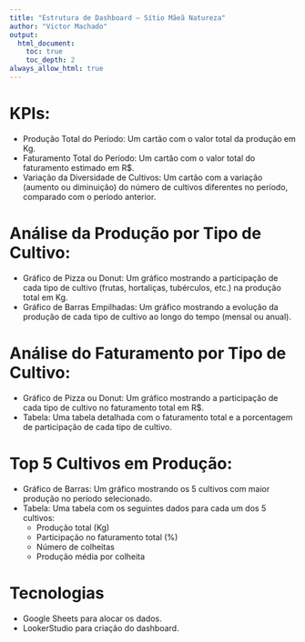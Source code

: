 ```yaml
---
title: "Estrutura de Dashboard – Sítio Mãeã Natureza"
author: "Victor Machado"
output:
  html_document:
    toc: true
    toc_depth: 2
always_allow_html: true
---  
```

  


# KPIs:  
  
* Produção Total do Período: Um cartão com o valor total da produção em Kg.  
* Faturamento Total do Período: Um cartão com o valor total do faturamento estimado em R$.  
* Variação da Diversidade de Cultivos: Um cartão com a variação (aumento ou diminuição) do número de cultivos diferentes no período, comparado com o período anterior.  
  
# Análise da Produção por Tipo de Cultivo:  
  
* Gráfico de Pizza ou Donut: Um gráfico mostrando a participação de cada tipo de cultivo (frutas, hortaliças, tubérculos, etc.) na produção total em Kg.  
* Gráfico de Barras Empilhadas: Um gráfico mostrando a evolução da produção de cada tipo de cultivo ao longo do tempo (mensal ou anual).  
  
# Análise do Faturamento por Tipo de Cultivo:  
  
* Gráfico de Pizza ou Donut: Um gráfico mostrando a participação de cada tipo de cultivo no faturamento total em R$.  
* Tabela: Uma tabela detalhada com o faturamento total e a porcentagem de participação de cada tipo de cultivo.  
  
# Top 5 Cultivos em Produção:  
  
* Gráfico de Barras: Um gráfico mostrando os 5 cultivos com maior produção no período selecionado.  
* Tabela: Uma tabela com os seguintes dados para cada um dos 5 cultivos:  
  * Produção total (Kg)  
  * Participação no faturamento total (%)  
  * Número de colheitas  
  * Produção média por colheita  
  
# Tecnologias  
  
* Google Sheets para alocar os dados.  
* LookerStudio para criação do dashboard.
